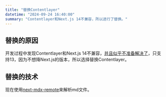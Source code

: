 ```yaml
---
title: "替换Contentlayer"
datetime: "2024-09-24 16:40:00"
summary: "Contentlayer和Next.js 14不兼容，所以进行了替换。"
---
```


## 替换的原因

开发过程中发现Contentlayer和Next.js 14不兼容，[并且似乎不准备解决了](https://github.com/contentlayerdev/contentlayer/issues/575)，只支持13，因为不想降Next.js的版本，所以选择替换Contentlayer。

## 替换的技术

现在使用[next-mdx-remote](https://github.com/hashicorp/next-mdx-remote)来解析md文件。
